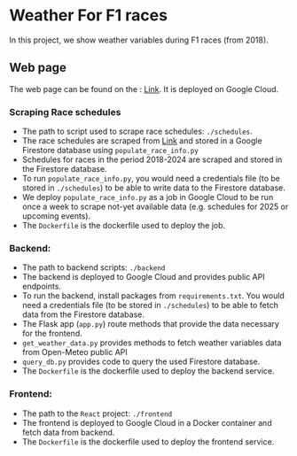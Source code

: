 # Weather For F1 races

In this project, we show weather variables during F1 races (from 2018).

## Web page
The web page can be found on the : [Link](https://f1weather2-y66wotluqa-oa.a.run.app). It is deployed on Google Cloud.

### Scraping Race schedules
* The path to script used to scrape race schedules: `./schedules`.
* The race schedules are scraped from [Link](https://www.formula1.com) and stored in a Google Firestore database using `populate_race_info.py`
* Schedules for races in the period 2018-2024 are scraped and stored in the Firestore database.
* To run `populate_race_info.py`, you would need a credentials file (to be stored in `./schedules`) to be able to write data to the Firestore database.
* We deploy `populate_race_info.py` as a job in Google Cloud to be run once a week to scrape not-yet available data (e.g. schedules for 2025 or upcoming events).
* The `Dockerfile` is the dockerfile used to deploy the job.

### Backend: 

* The path to backend scripts: `./backend`
* The backend is deployed to Google Cloud and provides public API endpoints.
* To run the backend, install packages from `requirements.txt`. You would need a credentials file (to be stored in `./schedules`) to be able to fetch data from the Firestore database.
* The Flask app (`app.py`) route methods that provide the data necessary for the frontend.
* `get_weather_data.py` provides methods to fetch weather variables data from Open-Meteo public API 
* `query_db.py` provides code to query the used Firestore database. 
* The `Dockerfile` is the dockerfile used to deploy the backend service.

### Frontend:

* The path to the `React` project: `./frontend`
* The frontend is deployed to Google Cloud in a Docker container and fetch data from backend.
* The `Dockerfile` is the dockerfile used to deploy the frontend service.

